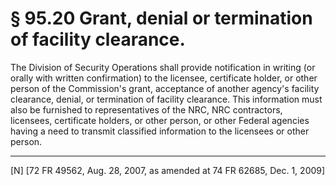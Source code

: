 # § 95.20   Grant, denial or termination of facility clearance.

The Division of Security Operations shall provide notification in writing (or orally with written confirmation) to the licensee, certificate holder, or other person of the Commission's grant, acceptance of another agency's facility clearance, denial, or termination of facility clearance. This information must also be furnished to representatives of the NRC, NRC contractors, licensees, certificate holders, or other person, or other Federal agencies having a need to transmit classified information to the licensees or other person.



---

[N] [72 FR 49562, Aug. 28, 2007, as amended at 74 FR 62685, Dec. 1, 2009]




